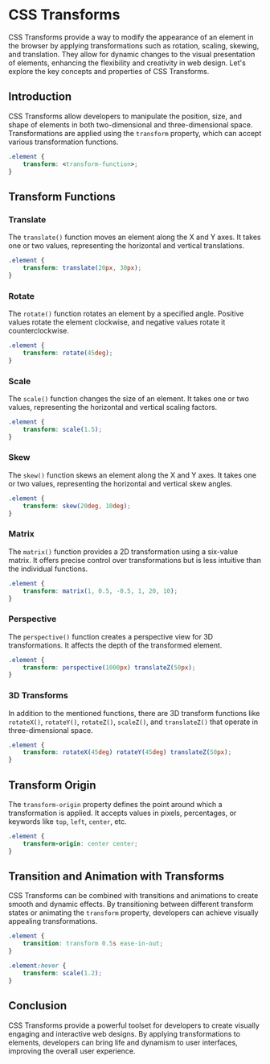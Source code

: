 # CSS Transforms

CSS Transforms provide a way to modify the appearance of an element in the browser by applying transformations such as
rotation, scaling, skewing, and translation. They allow for dynamic changes to the visual presentation of elements,
enhancing the flexibility and creativity in web design. Let's explore the key concepts and properties of CSS Transforms.

## Introduction

CSS Transforms allow developers to manipulate the position, size, and shape of elements in both two-dimensional and
three-dimensional space. Transformations are applied using the `transform` property, which can accept various
transformation functions.

```css
.element {
    transform: <transform-function>;
}
```

## Transform Functions

### Translate

The `translate()` function moves an element along the X and Y axes. It takes one or two values, representing the
horizontal and vertical translations.

```css
.element {
    transform: translate(20px, 30px);
}
```

### Rotate

The `rotate()` function rotates an element by a specified angle. Positive values rotate the element clockwise, and
negative values rotate it counterclockwise.

```css
.element {
    transform: rotate(45deg);
}
```

### Scale

The `scale()` function changes the size of an element. It takes one or two values, representing the horizontal and
vertical scaling factors.

```css
.element {
    transform: scale(1.5);
}
```

### Skew

The `skew()` function skews an element along the X and Y axes. It takes one or two values, representing the horizontal
and vertical skew angles.

```css
.element {
    transform: skew(20deg, 10deg);
}
```

### Matrix

The `matrix()` function provides a 2D transformation using a six-value matrix. It offers precise control over
transformations but is less intuitive than the individual functions.

```css
.element {
    transform: matrix(1, 0.5, -0.5, 1, 20, 10);
}
```

### Perspective

The `perspective()` function creates a perspective view for 3D transformations. It affects the depth of the transformed
element.

```css
.element {
    transform: perspective(1000px) translateZ(50px);
}
```

### 3D Transforms

In addition to the mentioned functions, there are 3D transform functions
like `rotateX()`, `rotateY()`, `rotateZ()`, `scaleZ()`, and `translateZ()` that operate in three-dimensional space.

```css
.element {
    transform: rotateX(45deg) rotateY(45deg) translateZ(50px);
}
```

## Transform Origin

The `transform-origin` property defines the point around which a transformation is applied. It accepts values in pixels,
percentages, or keywords like `top`, `left`, `center`, etc.

```css
.element {
    transform-origin: center center;
}
```

## Transition and Animation with Transforms

CSS Transforms can be combined with transitions and animations to create smooth and dynamic effects. By transitioning
between different transform states or animating the `transform` property, developers can achieve visually appealing
transformations.

```css
.element {
    transition: transform 0.5s ease-in-out;
}

.element:hover {
    transform: scale(1.2);
}
```

## Conclusion

CSS Transforms provide a powerful toolset for developers to create visually engaging and interactive web designs. By
applying transformations to elements, developers can bring life and dynamism to user interfaces, improving the overall
user experience.
